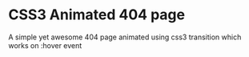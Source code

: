 # CSS3 Animated 404 page

A simple yet awesome 404 page animated using css3 transition which works on :hover event
